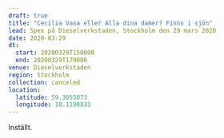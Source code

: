 ```yaml
---
draft: true
title: "Cecilia Vasa eller Alla dina damer? Finns i sjön"
lead: Spex på Dieselverkstaden, Stockholm den 29 mars 2020
date: 2020-03-29
dt:
  start: 20200329T150000
  end: 20200329T170000
venue: Dieselverkstaden
region: Stockholm
collection: canceled
location:
  latitude: 59.3055073
  longitude: 18.1190833
---
```

Inställt.
